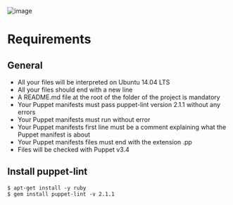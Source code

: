 ![image](https://user-images.githubusercontent.com/106745705/223235040-ee28b9aa-82d7-4fd8-9a23-a8266492ee5f.png)

# Requirements
## General
- All your files will be interpreted on Ubuntu 14.04 LTS
- All your files should end with a new line
- A README.md file at the root of the folder of the project is mandatory
- Your Puppet manifests must pass puppet-lint version 2.1.1 without any errors
- Your Puppet manifests must run without error
- Your Puppet manifests first line must be a comment explaining what the Puppet manifest is about
- Your Puppet manifests files must end with the extension .pp
- Files will be checked with Puppet v3.4

## Install puppet-lint
```
$ apt-get install -y ruby
$ gem install puppet-lint -v 2.1.1
```

